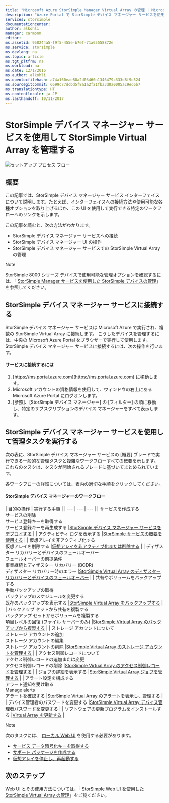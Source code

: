 ```yaml
---
title: "Microsoft Azure StorSimple Manager Virtual Array の管理 | Microsoft Docs"
description: "Azure Portal で StorSimple デバイス マネージャー サービスを使用して、オンプレミスの StorSimple Virtual Array を管理する方法について説明します。"
services: storsimple
documentationcenter: 
author: alkohli
manager: carmonm
editor: 
ms.assetid: 958244a5-f9f5-455e-b7ef-71a65558872e
ms.service: storsimple
ms.devlang: na
ms.topic: article
ms.tgt_pltfrm: na
ms.workload: na
ms.date: 12/1/2016
ms.author: alkohli
ms.openlocfilehash: a74a160eae88a2d03460a1346479c333d8f9d524
ms.sourcegitcommit: 6699c77dcbd5f8a1a2f21fba3d0a0005ac9ed6b7
ms.translationtype: HT
ms.contentlocale: ja-JP
ms.lasthandoff: 10/11/2017
---
```

# <a name="use-the-storsimple-device-manager-service-to-administer-your-storsimple-virtual-array"></a>StorSimple デバイス マネージャー サービスを使用して StorSimple Virtual Array を管理する
![セットアップ プロセス フロー](./media/storsimple-virtual-array-manager-service-administration/manage4.png)

## <a name="overview"></a>概要
この記事では、StorSimple デバイス マネージャー サービス インターフェイスについて説明します。たとえば、インターフェイスへの接続方法や使用可能な各種オプションを取り上げるほか、この UI を使用して実行できる特定のワークフローへのリンクを示します。

この記事を読むと、次の方法がわかります。

* StorSimple デバイス マネージャー サービスへの接続
* StorSimple デバイス マネージャー UI の操作
* StorSimple デバイス マネージャー サービスでの StorSimple Virtual Array の管理

> [!NOTE]
> StorSimple 8000 シリーズ デバイスで使用可能な管理オプションを確認するには、「 [StorSimple Manager サービスを使用した StorSimple デバイスの管理](storsimple-manager-service-administration.md)」を参照してください。
> 
> 

## <a name="connect-to-the-storsimple-device-manager-service"></a>StorSimple デバイス マネージャー サービスに接続する
StorSimple デバイス マネージャー サービスは Microsoft Azure で実行され、複数の StorSimple Virtual Array に接続します。 こうしたデバイスを管理するには、中央の Microsoft Azure Portal をブラウザーで実行して使用します。 StorSimple デバイス マネージャー サービスに接続するには、次の操作を行います。

#### <a name="to-connect-to-the-service"></a>サービスに接続するには
1. [https://ms.portal.azure.com](https://ms.portal.azure.com) に移動します。
2. Microsoft アカウントの資格情報を使用して、ウィンドウの右上にある Microsoft Azure Portal にログオンします。
3. [参照]、[StorSimple デバイス マネージャー] の [フィルター] の順に移動し、特定のサブスクリプションのデバイス マネージャーをすべて表示します。

## <a name="use-the-storsimple-device-manager-service-to-perform-management-tasks"></a>StorSimple デバイス マネージャー サービスを使用して管理タスクを実行する
次の表に、StorSimple デバイス マネージャー サービスの [概要] ブレードで実行できる一般的な管理タスクと複雑なワークフローすべての概要を示します。 これらのタスクは、タスクが開始されるブレードに基づいてまとめられています。

各ワークフローの詳細については、表内の適切な手順をクリックしてください。

#### <a name="storsimple-device-manager-workflows"></a>StorSimple デバイス マネージャーのワークフロー
| 目的の操作 | 実行する手順 |
| --- | --- | --- |
| サービスを作成する</br>サービスの削除</br>サービス登録キーを取得する</br>サービス登録キーを再生成する |[StorSimple デバイス マネージャー サービスをデプロイする](storsimple-virtual-array-manage-service.md) |
| アクティビティ ログを表示する |[StorSimple サービスの概要を使用する](storsimple-virtual-array-service-summary.md) |
| 仮想アレイを非アクティブ化する</br>仮想アレイを削除する |[仮想アレイを非アクティブ化または削除する](storsimple-virtual-array-deactivate-and-delete-device.md) |
| ディザスター リカバリーとデバイスのフェールオーバー</br>フェールオーバーの前提条件</br>事業継続とディザスター リカバリー (BCDR)</br>ディザスター リカバリー時のエラー |[StorSimple Virtual Array のディザスター リカバリーとデバイスのフェールオーバー](storsimple-virtual-array-failover-dr.md) |
| 共有やボリュームをバックアップする</br>手動バックアップの取得</br>バックアップのスケジュールを変更する</br>既存のバックアップを表示する |[StorSimple Virtual Array をバックアップする](storsimple-virtual-array-backup.md) |
| バックアップ セットから共有を複製する</br>バックアップ セットからボリュームを複製する</br>項目レベルの回復 (ファイル サーバーのみ) |[StorSimple Virtual Array のバックアップから複製する](storsimple-virtual-array-clone.md) |
| ストレージ アカウントについて</br>ストレージ アカウントの追加</br>ストレージ アカウントの編集</br>ストレージ アカウントの削除 |[StorSimple Virtual Array のストレージ アカウントを管理する](storsimple-virtual-array-manage-storage-accounts.md) |
| アクセス制御レコードについて</br>アクセス制御レコードの追加または変更 </br>アクセス制御レコードの削除 |[StorSimple Virtual Array のアクセス制御レコードを管理する](storsimple-virtual-array-manage-acrs.md) |
| ジョブの詳細を表示する |[StorSimple Virtual Array ジョブを管理する](storsimple-virtual-array-manage-jobs.md) |
| アラート設定を構成する</br>アラート通知を受け取る</br>Manage alerts</br>アラートを確認する |[StorSimple Virtual Array のアラートを表示し、管理する](storsimple-virtual-array-manage-alerts.md) |
| デバイス管理者のパスワードを変更する |[StorSimple Virtual Array デバイス管理者パスワードを変更する](storsimple-virtual-array-change-device-admin-password.md) |
| ソフトウェアの更新プログラムをインストールする |[Virtual Array を更新する](storsimple-virtual-array-install-update.md) |

> [!NOTE]
> 次のタスクには、 [ローカル Web UI](storsimple-ova-web-ui-admin.md) を使用する必要があります。
> 
> * [サービス データ暗号化キーを取得する](storsimple-ova-web-ui-admin.md#get-the-service-data-encryption-key)
> * [サポート パッケージを作成する](storsimple-ova-web-ui-admin.md#generate-a-log-package)
> * [仮想アレイを停止し、再起動する](storsimple-ova-web-ui-admin.md#shut-down-and-restart-your-device)
> 
> 

## <a name="next-steps"></a>次のステップ
Web UI とその使用方法については、「 [StorSimple Web UI を使用した StorSimple Virtual Array の管理](storsimple-ova-web-ui-admin.md)」をご覧ください。

